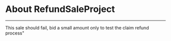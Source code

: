 # About RefundSaleProject
---
This sale should fail, bid a small amount only to test the claim refund process"